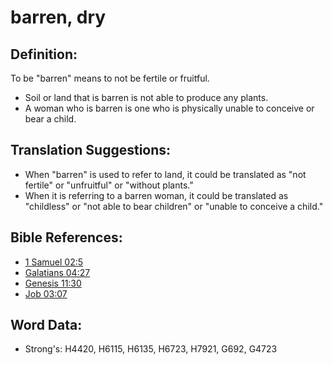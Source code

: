# barren, dry #

## Definition: ##

To be "barren" means to not be fertile or fruitful.

* Soil or land that is barren is not able to produce any plants.
* A woman who is barren is one who is physically unable to conceive or bear a child.

## Translation Suggestions: ##

* When "barren" is used to refer to land, it could be translated as "not fertile" or "unfruitful" or "without plants."
* When it is referring to a barren woman, it could be translated as "childless" or "not able to bear children" or "unable to conceive a child."

## Bible References: ##

* [1 Samuel 02:5](rc://en/tn/help/1sa/02/05)
* [Galatians 04:27](rc://en/tn/help/gal/04/27)
* [Genesis 11:30](rc://en/tn/help/gen/11/30)
* [Job 03:07](rc://en/tn/help/job/03/07)

## Word Data: ##

* Strong's: H4420, H6115, H6135, H6723, H7921, G692, G4723
